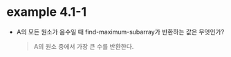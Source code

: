 # example 4.1-1

* A의 모든 원소가 음수일 때 find-maximum-subarray가 반환하는 값은 무엇인가?

  > A의 원소 중에서 가장 큰 수를 반환한다.


